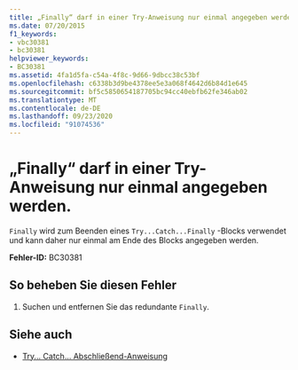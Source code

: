 ```yaml
---
title: „Finally“ darf in einer Try-Anweisung nur einmal angegeben werden.
ms.date: 07/20/2015
f1_keywords:
- vbc30381
- bc30381
helpviewer_keywords:
- BC30381
ms.assetid: 4fa1d5fa-c54a-4f8c-9d66-9dbcc38c53bf
ms.openlocfilehash: c6338b3d9be4378ee5e3a068f4642d6b84d1e645
ms.sourcegitcommit: bf5c5850654187705bc94cc40ebfb62fe346ab02
ms.translationtype: MT
ms.contentlocale: de-DE
ms.lasthandoff: 09/23/2020
ms.locfileid: "91074536"
---
```

# <a name="finally-can-only-appear-once-in-a-try-statement"></a>„Finally“ darf in einer Try-Anweisung nur einmal angegeben werden.

`Finally` wird zum Beenden eines `Try...Catch...Finally` -Blocks verwendet und kann daher nur einmal am Ende des Blocks angegeben werden.  
  
 **Fehler-ID:** BC30381  
  
## <a name="to-correct-this-error"></a>So beheben Sie diesen Fehler  
  
1. Suchen und entfernen Sie das redundante `Finally`.  
  
## <a name="see-also"></a>Siehe auch

- [Try... Catch... Abschließend-Anweisung](../language-reference/statements/try-catch-finally-statement.md)
